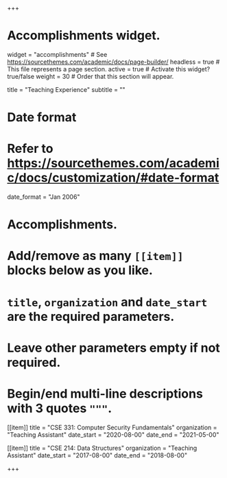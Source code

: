 +++
# Accomplishments widget.
widget = "accomplishments"  # See https://sourcethemes.com/academic/docs/page-builder/
headless = true  # This file represents a page section.
active = true  # Activate this widget? true/false
weight = 30  # Order that this section will appear.

title = "Teaching Experience"
subtitle = ""

# Date format
#   Refer to https://sourcethemes.com/academic/docs/customization/#date-format
date_format = "Jan 2006"

# Accomplishments.
#   Add/remove as many `[[item]]` blocks below as you like.
#   `title`, `organization` and `date_start` are the required parameters.
#   Leave other parameters empty if not required.
#   Begin/end multi-line descriptions with 3 quotes `"""`.

[[item]]
  title = "CSE 331: Computer Security Fundamentals"
  organization = "Teaching Assistant"
  date_start = "2020-08-00"
  date_end = "2021-05-00"


[[item]]
  title = "CSE 214: Data Structures"
  organization = "Teaching Assistant"
  date_start = "2017-08-00"
  date_end = "2018-08-00"

+++
